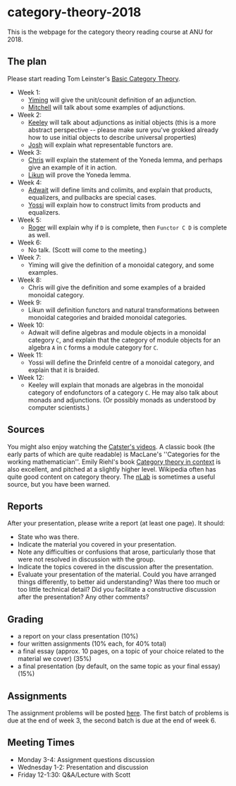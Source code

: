 # category-theory-2018

This is the webpage for the category theory reading course at ANU for 2018. 

The plan
---
Please start reading Tom Leinster's [Basic Category Theory](https://arxiv.org/pdf/1612.09375.pdf).

* Week 1:
    * [Yiming](Week1-Yiming.pdf) will give the unit/counit definition of an adjunction.
    * [Mitchell](Week1-Mitchell.pdf) will talk about some examples of adjunctions.
* Week 2:
    * [Keeley](Week2-Keeley.pdf) will talk about adjunctions as initial objects (this is a more abstract perspective -- please make sure you've grokked already how to use initial objects to describe universal properties)
    * [Josh](Week2-Josh.pdf) will explain what representable functors are.
* Week 3:
    * [Chris](Week3-Chris.pdf) will explain the statement of the Yoneda lemma, and perhaps give an example of it in action.
    * [Likun](Week3-Likun.pdf) will prove the Yoneda lemma.
* Week 4:
    * [Adwait](Week4-Adwait.pdf) will define limits and colimits, and explain that products, equalizers, and pullbacks are special cases.
    * [Yossi](Week4-Yossi.pdf) will explain how to construct limits from products and equalizers.
* Week 5:
    * [Roger](Week5-Roger.pdf) will explain why if `D` is complete, then `Functor C D` is complete as well.
* Week 6:
    * No talk. (Scott will come to the meeting.)
* Week 7:
    * Yiming will give the definition of a monoidal category, and some examples.
* Week 8:
    * Chris will give the definition and some examples of a braided monoidal category.
* Week 9:
    * Likun will definition functors and natural transformations between monoidal categories and braided monoidal categories.
* Week 10:
    * Adwait will define algebras and module objects in a monoidal category `C`, and explain that the category of module objects for an algebra `A` in `C` forms a module category for `C`.
* Week 11:
    * Yossi will define the Drinfeld centre of a monoidal category, and explain that it is braided.
* Week 12:
    * Keeley will explain that monads are algebras in the monoidal category of endofunctors of a category `C`. He may also talk about monads and adjunctions. (Or possibly monads as understood by computer scientists.)

Sources
---
You might also enjoy watching the [Catster's videos](https://www.youtube.com/user/TheCatsters).  A classic book (the early parts of which are quite readable) is MacLane's ''Categories for the working mathematician''. Emily Riehl's book [Category theory in context](http://www.math.jhu.edu/~eriehl/context.pdf) is also excellent, and pitched at a slightly higher level. Wikipedia often has quite good content on category theory. The [nLab](https://ncatlab.org/nlab/show/HomePage) is sometimes a useful source, but you have been warned.


Reports
---
After your presentation, please write a report (at least one page). It should:
* State who was there.
* Indicate the material you covered in your presentation.
* Note any difficulties or confusions that arose, particularly those that were not resolved in discussion with the group.
* Indicate the topics covered in the discussion after the presentation.
* Evaluate your presentation of the material. Could you have arranged things differently, to better aid understanding? Was there too much or too little technical detail? Did you facilitate a constructive discussion after the presentation? Any other comments?

Grading
---
* a report on your class presentation (10%)
* four written assignments (10% each, for 40% total)
* a final essay (approx. 10 pages, on a topic of your choice related to the material we cover) (35%)
* a final presentation (by default, on the same topic as your final essay) (15%)

Assignments
---
The assignment problems will be posted [here](https://github.com/semorrison/category-theory-2018/blob/master/Assignments.pdf). 
The first batch of problems is due at the end of week 3, the second batch is due at the end of week 6. 

Meeting Times
---
* Monday 3-4: Assignment questions discussion
* Wednesday 1-2: Presentation and discussion
* Friday 12-1:30: Q&A/Lecture with Scott
